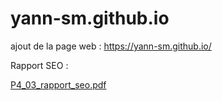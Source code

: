 # yann-sm.github.io
ajout de la page web : https://yann-sm.github.io/

Rapport SEO :

[P4_03_rapport_seo.pdf](https://github.com/yann-sm/yann-sm.github.io/files/7061745/P4_03_rapport_seo.pdf)

